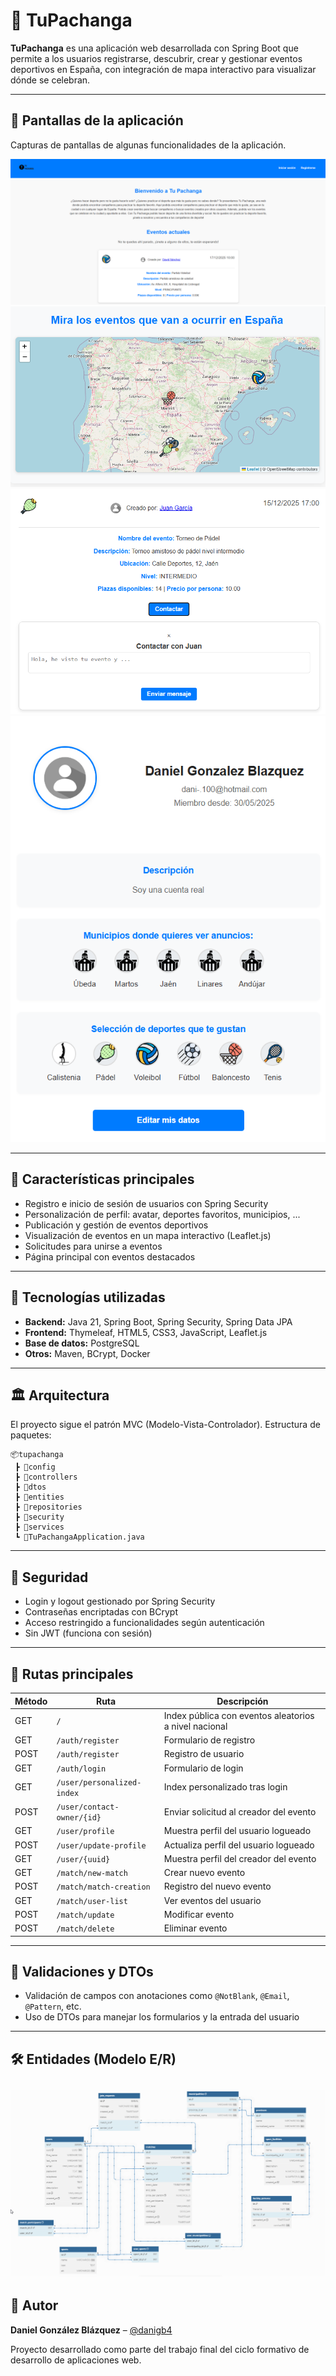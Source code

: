 # 🏀 TuPachanga

**TuPachanga** es una aplicación web desarrollada con Spring Boot que permite a los usuarios registrarse, descubrir, crear y gestionar eventos deportivos en España, con integración de mapa interactivo para visualizar dónde se celebran.

---

## 📸 Pantallas de la aplicación

Capturas de pantallas de algunas funcionalidades de la aplicación.

![img.png](assets/img.png)![img_1.png](assets/img_1.png)![img_2.png](assets/img_2.png)![img_3.png](assets/img_3.png)

---

## 🚀 Características principales

- Registro e inicio de sesión de usuarios con Spring Security
- Personalización de perfil: avatar, deportes favoritos, municipios, ...
- Publicación y gestión de eventos deportivos
- Visualización de eventos en un mapa interactivo (Leaflet.js)
- Solicitudes para unirse a eventos
- Página principal con eventos destacados

---

## 🧱 Tecnologías utilizadas

- **Backend:** Java 21, Spring Boot, Spring Security, Spring Data JPA
- **Frontend:** Thymeleaf, HTML5, CSS3, JavaScript, Leaflet.js
- **Base de datos:** PostgreSQL
- **Otros:** Maven, BCrypt, Docker

---

## 🏛️ Arquitectura

El proyecto sigue el patrón MVC (Modelo-Vista-Controlador). Estructura de paquetes:

```
📦tupachanga
 ┣ 📂config
 ┣ 📂controllers
 ┣ 📂dtos
 ┣ 📂entities
 ┣ 📂repositories
 ┣ 📂security
 ┣ 📂services
 ┗ 📜TuPachangaApplication.java
```

---

## 🔐 Seguridad

- Login y logout gestionado por Spring Security
- Contraseñas encriptadas con BCrypt
- Acceso restringido a funcionalidades según autenticación
- Sin JWT (funciona con sesión)

---

## 📁 Rutas principales

| Método | Ruta                       | Descripción                                           |
|--------|----------------------------|-------------------------------------------------------|
| GET    | `/`                        | Index pública con eventos aleatorios a nivel nacional |
| GET    | `/auth/register`           | Formulario de registro                                |
| POST   | `/auth/register`           | Registro de usuario                                   |
| GET    | `/auth/login`              | Formulario de login                                   |
| GET    | `/user/personalized-index` | Index personalizado tras login                        |
| POST   | `/user/contact-owner/{id}` | Enviar solicitud al creador del evento                
| GET    | `/user/profile`            | Muestra perfil del usuario logueado                   
| POST   | `/user/update-profile`     | Actualiza perfil del usuario logueado                 
| GET    | `/user/{uuid}`             | Muestra perfil del creador del evento                 
| GET    | `/match/new-match`         | Crear nuevo evento                                    |
| POST    | `/match/match-creation`    | Registro del nuevo evento                             |
| GET    | `/match/user-list`         | Ver eventos del usuario                               |
| POST   | `/match/update`            | Modificar evento                                      |
| POST   | `/match/delete`            | Eliminar evento                                       |

---

## 🧪 Validaciones y DTOs

- Validación de campos con anotaciones como `@NotBlank`, `@Email`, `@Pattern`, etc.
- Uso de DTOs para manejar los formularios y la entrada del usuario

---

## 🛠️ Entidades (Modelo E/R)

![TuPachangaApp](assets/modeloER.gif)
---

## 👤 Autor

**Daniel González Blázquez** – [@danigb4](https://github.com/danigb4)

Proyecto desarrollado como parte del trabajo final del ciclo formativo de desarrollo de aplicaciones web.
